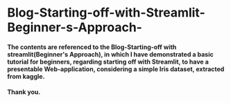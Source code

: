 # Blog-Starting-off-with-Streamlit-Beginner-s-Approach-
#### The contents are referenced to the Blog-Starting-off with streamlit(Beginner's Approach), in which I have demonstrated a basic tutorial for beginners, regarding starting off with Streamlit, to have a presentable Web-application, considering a simple Iris dataset, extracted from kaggle.
#### Thank you.
